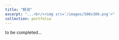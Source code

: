 ```yaml
---
title: "鲸洄"
excerpt: "...<br/><img src='/images/500x300.png'>"
collection: portfolio
---
```


to be completed... 
